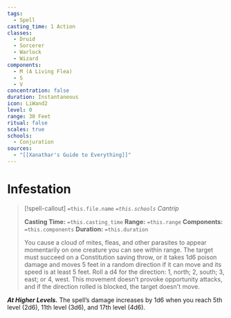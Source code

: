 ```yaml
---
tags:
  - Spell
casting_time: 1 Action
classes:
  - Druid
  - Sorcerer
  - Warlock
  - Wizard
components:
  - M (A Living Flea)
  - S
  - V
concentration: false
duration: Instantaneous
icon: LiWand2
level: 0
range: 30 Feet
ritual: false
scales: true
schools:
  - Conjuration
sources:
  - "[[Xanathar's Guide to Everything]]"
---
```


# Infestation

>[!spell-callout] `=this.file.name`
>*`=this.schools` Cantrip*
>
>**Casting Time:** `=this.casting_time`
>**Range:** `=this.range`
>**Components:** `=this.components`
>**Duration:** `=this.duration`
>
>You cause a cloud of mites, fleas, and other parasites to appear momentarily on one creature you can see within range. The target must succeed on a Constitution saving throw, or it takes 1d6 poison damage and moves 5 feet in a random direction if it can move and its speed is at least 5 feet. Roll a d4 for the direction: 1, north; 2, south; 3, east; or 4, west. This movement doesn’t provoke opportunity attacks, and if the direction rolled is blocked, the target doesn't move.
>
>
***At Higher Levels.*** The spell’s damage increases by 1d6 when you reach 5th level (2d6), 11th level (3d6), and 17th level (4d6).
